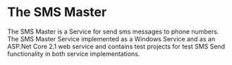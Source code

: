 # The SMS Master
The SMS Master is a Service for send sms messages to phone numbers. The SMS Master Service implemented as a Windows Service and as an ASP.Net Core 2.1 web service and contains test projects for test SMS Send functionality in both service implementations.

